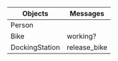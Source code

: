 | Objects      | Messages |
| ----------- | ----------- |
| Person      |        |
| Bike   | working?        |
| DockingStation | release_bike   |